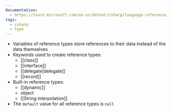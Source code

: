```yaml
---
documentation:
  - https://learn.microsoft.com/en-us/dotnet/csharp/language-reference/keywords/reference-types
tags:
  - csharp
  - type
---
```

- Variables of reference types store references to their data instead of the data themselves
- Keywords used to create reference types: 
	- [[class]]
	- [[interface]]
	- [[delegate|delegate]]
	- [[record]]
- Built-in reference types:
	- [[dynamic]]
	- object
	- [[String interpolation]]
- The `default` value for all reference types is  `null`